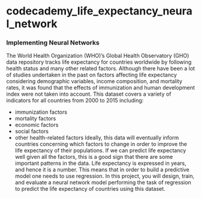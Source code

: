 # codecademy_life_expectancy_neural_network

### Implementing Neural Networks
The World Health Organization (WHO)’s Global Health Observatory (GHO) data repository tracks life expectancy for countries worldwide by following health status and many other related factors.
Although there have been a lot of studies undertaken in the past on factors affecting life expectancy considering demographic variables, income composition, and mortality rates, it was found that the effects of immunization and human development index were not taken into account.
This dataset covers a variety of indicators for all countries from 2000 to 2015 including:
 - immunization factors
 - mortality factors
 - economic factors
 - social factors
 - other health-related factors
Ideally, this data will eventually inform countries concerning which factors to change in order to improve the life expectancy of their populations. If we can predict life expectancy well given all the factors, this is a good sign that there are some important patterns in the data. Life expectancy is expressed in years, and hence it is a number. This means that in order to build a predictive model one needs to use regression.
In this project, you will design, train, and evaluate a neural network model performing the task of regression to predict the life expectancy of countries using this dataset.

